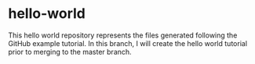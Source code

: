 # hello-world
This hello world repository represents the files generated following the GitHub example tutorial.
In this branch, I will create the hello world tutorial prior to merging to the master branch.
